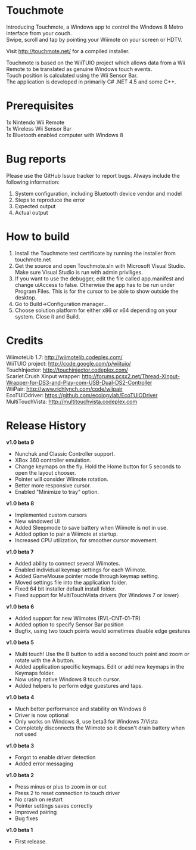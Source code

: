 Touchmote
==============
Introducing Touchmote, a Windows app to control the Windows 8 Metro interface from your couch.<br />
Swipe, scroll and tap by pointing your Wiimote on your screen or HDTV.

Visit http://touchmote.net/ for a compiled installer.

Touchmote is based on the WiiTUIO project which allows data from a Wii Remote to be translated as genuine Windows touch events.<br />
Touch position is calculated using the Wii Sensor Bar.<br />
The application is developed in primarily C# .NET 4.5 and some C++.

Prerequisites
==============
1x Nintendo Wii Remote<br />
1x Wireless Wii Sensor Bar<br />
1x Bluetooth enabled computer with Windows 8

Bug reports
==============
Please use the GitHub Issue tracker to report bugs. Always include the following information:<br />
1. System configuration, including Bluetooth device vendor and model<br />
2. Steps to reproduce the error<br />
3. Expected output<br />
4. Actual output<br />

How to build
==============
1. Install the Touchmote test certificate by running the installer from touchmote.net<br />
2. Get the source and open Touchmote.sln with Microsoft Visual Studio. Make sure Visual Studio is run with admin priviliges. <br />
3. If you want to use the debugger, edit the file called app.manifest and change uiAccess to false. Otherwise the app has to be run under Program Files. This is for the cursor to be able to show outside the desktop.<br />
4. Go to Build->Configuration manager...<br />
5. Choose solution platform for either x86 or x64 depending on your system. Close it and Build.<br />

Credits
==============
WiimoteLib 1.7:  	http://wiimotelib.codeplex.com/<br />
WiiTUIO project:	http://code.google.com/p/wiituio/<br />
TouchInjector:	  http://touchinjector.codeplex.com/<br />
Scarlet.Crush Xinput wrapper:   http://forums.pcsx2.net/Thread-XInput-Wrapper-for-DS3-and-Play-com-USB-Dual-DS2-Controller<br />
WiiPair:  				http://www.richlynch.com/code/wiipair<br />
EcoTUIOdriver:    https://github.com/ecologylab/EcoTUIODriver<br />
MultiTouchVista:  http://multitouchvista.codeplex.com<br />

Release History
==============
**v1.0 beta 9**<br />
- Nunchuk and Classic Controller support.
- XBox 360 controller emulation.
- Change keymaps on the fly. Hold the Home button for 5 seconds to open the layout chooser.
- Pointer will consider Wiimote rotation.
- Better more responsive cursor.
- Enabled "Minimize to tray" option.

**v1.0 beta 8**<br />
- Implemented custom cursors
- New windowed UI
- Added Sleepmode to save battery when Wiimote is not in use.
- Added option to pair a Wiimote at startup.
- Increased CPU utilization, for smoother cursor movement.

**v1.0 beta 7**<br />
- Added ability to connect several Wiimotes.
- Enabled individual keymap settings for each Wiimote.
- Added GameMouse pointer mode through keymap setting.
- Moved settings file into the application folder.
- Fixed 64 bit installer default install folder.
- Fixed support for MultiTouchVista drivers (for Windows 7 or lower)

**v1.0 beta 6**<br />
- Added support for new Wiimotes (RVL-CNT-01-TR)
- Added option to specify Sensor Bar position
- Bugfix, using two touch points would sometimes disable edge gestures

**v1.0 beta 5**<br />
- Multi touch! Use the B button to add a second touch point and zoom or rotate with the A button.
- Added application specific keymaps. Edit or add new keymaps in the Keymaps folder.
- Now using native Windows 8 touch cursor.
- Added helpers to perform edge guestures and taps.

**v1.0 beta 4**<br />
- Much better performance and stability on Windows 8
- Driver is now optional
- Only works on Windows 8, use beta3 for Windows 7/Vista
- Completely disconnects the Wiimote so it doesn't drain battery when not used

**v1.0 beta 3**<br />
- Forgot to enable driver detection
- Added error messaging

**v1.0 beta 2**<br />
- Press minus or plus to zoom in or out
- Press 2 to reset connection to touch driver
- No crash on restart
- Pointer settings saves correctly
- Improved pairing
- Bug fixes

**v1.0 beta 1**<br />
- First release.
